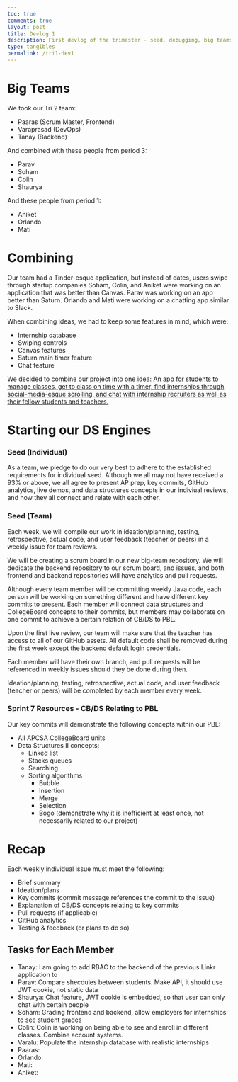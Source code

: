 ```yaml
---
toc: true
comments: true
layout: post
title: Devlog 1
description: First devlog of the trimester - seed, debugging, big teams
type: tangibles
permalink: /tri1-dev1
---
```


# Big Teams

We took our Tri 2 team:
- Paaras (Scrum Master, Frontend)
- Varaprasad (DevOps)
- Tanay (Backend)

And combined with these people from period 3:
- Parav
- Soham
- Colin
- Shaurya

And these people from period 1:
- Aniket
- Orlando
- Mati

# Combining

Our team had a Tinder-esque application, but instead of dates, users swipe through startup companies Soham, Colin, and Aniket were working on an application that was better than Canvas. Parav was working on an app better than Saturn. Orlando and Mati were working on a chatting app similar to Slack.

When combining ideas, we had to keep some features in mind, which were:
- Internship database
- Swiping controls
- Canvas features
- Saturn main timer feature
- Chat feature

We decided to combine our project into one idea: <u>An app for students to manage classes, get to class on time with a timer, find internships through social-media-esque scrolling, and chat with internship recruiters as well as their fellow students and teachers.</u>

# Starting our DS Engines

### Seed (Individual)

As a team, we pledge to do our very best to adhere to the established requirements for individual seed. Although we all may not have received a 93% or above, we all agree to present AP prep, key commits, GitHub analytics, live demos, and data structures concepts in our indiviual reviews, and how they all connect and relate with each other. 

### Seed (Team)

Each week, we will compile our work in ideation/planning, testing, retrospective, actual code, and user feedback (teacher or peers) in a weekly issue for team reviews. 

We will be creating a scrum board in our new big-team repository. We will dedicate the backend repository to our scrum board, and issues, and both frontend and backend repositories will have analytics and pull requests.

Although every team member will be committing weekly Java code, each person will be working on something different and have different key commits to present. Each member will connect data structures and CollegeBoard concepts to their commits, but members may collaborate on one commit to achieve a certain relation of CB/DS to PBL.

Upon the first live review, our team will make sure that the teacher has access to all of our GitHub assets. All default code shall be removed during the first week except the backend default login credentials. 

Each member will have their own branch, and pull requests will be referenced in weekly issues should they be done during then.

Ideation/planning, testing, retrospective, actual code, and user feedback (teacher or peers) will be completed by each member every week.

### Sprint 7 Resources - CB/DS Relating to PBL

Our key commits will demonstrate the following concepts within our PBL:

- All APCSA CollegeBoard units
- Data Structures II concepts:
    - Linked list
    - Stacks queues
    - Searching
    - Sorting algorithms
        - Bubble
        - Insertion
        - Merge
        - Selection
        - Bogo (demonstrate why it is inefficient at least once, not necessarily related to our project)

# Recap

Each weekly individual issue must meet the following:

- Brief summary
- Ideation/plans
- Key commits (commit message references the commit to the issue)
- Explanation of CB/DS concepts relating to key commits
- Pull requests (if applicable)
- GitHub analytics
- Testing & feedback (or plans to do so)

## Tasks for Each Member

- Tanay: I am going to add RBAC to the backend of the previous Linkr application to 
- Parav: Compare shecdules between students. Make API, it should use JWT cookie, not static data
- Shaurya: Chat feature, JWT cookie is embedded, so that user can only chat with certain people
- Soham: Grading frontend and backend, allow employers for internships to see student grades
- Colin: Colin is working on being able to see and enroll in different classes. Combine account systems.
- Varalu: Populate the internship database with realistic internships
- Paaras: 
- Orlando:  
- Mati: 
- Aniket: 